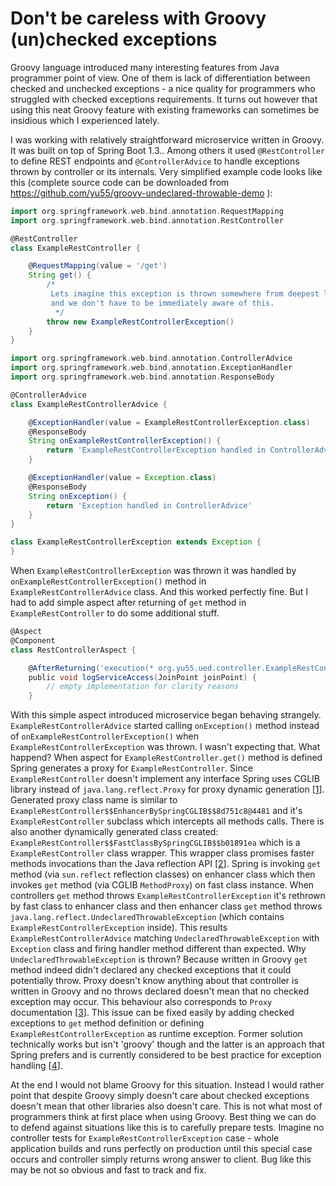 # Don't be careless with Groovy (un)checked exceptions

Groovy language introduced many interesting features from Java programmer point of view. One of them is lack of differentiation between checked and unchecked exceptions - a nice quality for programmers who struggled with checked exceptions requirements. It turns out however that using this neat Groovy feature with existing frameworks can sometimes be insidious which I experienced lately.

I was working with relatively straightforward microservice written in Groovy. It was built on top of Spring Boot 1.3.. Among others it used `@RestController` to define REST endpoints and `@ControllerAdvice` to handle exceptions thrown by controller or its internals.
Very simplified example code looks like this (complete source code can be downloaded from https://github.com/yu55/groovy-undeclared-throwable-demo ):

```groovy
import org.springframework.web.bind.annotation.RequestMapping
import org.springframework.web.bind.annotation.RestController

@RestController
class ExampleRestController {

    @RequestMapping(value = '/get')
    String get() {
        /*
         Lets imagine this exception is thrown somewhere from deepest layers of our service code
         and we don't have to be immediately aware of this.
          */
        throw new ExampleRestControllerException()
    }
}
```
```groovy
import org.springframework.web.bind.annotation.ControllerAdvice
import org.springframework.web.bind.annotation.ExceptionHandler
import org.springframework.web.bind.annotation.ResponseBody

@ControllerAdvice
class ExampleRestControllerAdvice {

    @ExceptionHandler(value = ExampleRestControllerException.class)
    @ResponseBody
    String onExampleRestControllerException() {
        return 'ExampleRestControllerException handled in ControllerAdvice'
    }

    @ExceptionHandler(value = Exception.class)
    @ResponseBody
    String onException() {
        return 'Exception handled in ControllerAdvice'
    }
}
```
```groovy
class ExampleRestControllerException extends Exception {
}
```

When `ExampleRestControllerException` was thrown it was handled by `onExampleRestControllerException()` method in `ExampleRestControllerAdvice` class. And this worked perfectly fine.
But I had to add simple aspect after returning of `get` method in `ExampleRestController` to do some additional stuff.
```groovy
@Aspect
@Component
class RestControllerAspect {

    @AfterReturning('execution(* org.yu55.ued.controller.ExampleRestController.get())')
    public void logServiceAccess(JoinPoint joinPoint) {
        // empty implementation for clarity reasons
    }
```

With this simple aspect introduced microservice began behaving strangely. `ExampleRestControllerAdvice` started calling `onException()` method instead of `onExampleRestControllerException()` when `ExampleRestControllerException` was thrown. I wasn't expecting that. What happend?
When aspect for `ExampleRestController.get()` method is defined Spring generates a proxy for `ExampleRestController`. Since `ExampleRestController` doesn't implement any interface Spring uses CGLIB library instead of `java.lang.reflect.Proxy` for proxy dynamic generation [[1](http://docs.spring.io/spring/docs/4.2.4.RELEASE/spring-framework-reference/html/aop.html#aop-proxying)]. Generated proxy class name is similar to `ExampleRestController$$EnhancerBySpringCGLIB$$8d751c8@4481` and it's `ExampleRestController` subclass which intercepts all methods calls. There is also another dynamically generated class created: `ExampleRestController$$FastClassBySpringCGLIB$$b01891ea` which is a `ExampleRestController` class wrapper. This wrapper class promises faster methods invocations than the Java reflection API [[2](https://dzone.com/articles/cglib-missing-manual)]. Spring is invoking `get` method (via `sun.reflect` reflection classes) on enhancer class which then invokes `get` method (via CGLIB `MethodProxy`) on fast class instance. When controllers `get` method throws `ExampleRestControllerException` it's rethrown by fast class to enhancer class and then enhancer class `get` method throws `java.lang.reflect.UndeclaredThrowableException` (which contains `ExampleRestControllerException` inside). This results `ExampleRestControllerAdvice` matching `UndeclaredThrowableException` with `Exception` class and firing handler method different than expected. Why `UndeclaredThrowableException` is thrown? Because written in Groovy `get` method indeed didn't declared any checked exceptions that it could potentially throw. Proxy doesn't know anything about that controller is written in Groovy and no throws declared doesn't mean that no checked exception may occur. This behaviour also corresponds to `Proxy` documentation [[3](https://docs.oracle.com/javase/8/docs/api/java/lang/reflect/Proxy.html)].
This issue can be fixed easily by adding checked exceptions to `get` method definition or defining `ExampleRestControllerException` as runtime exception. Former solution technically works but isn't 'groovy' though and the latter is an approach that Spring prefers and is currently considered to be best practice for exception handling [[4](http://www.javacodegeeks.com/2012/03/why-should-you-use-unchecked-exceptions.html)].

At the end I would not blame Groovy for this situation. Instead I would rather point that despite Groovy simply doesn't care about checked exceptions doesn't mean that other libraries also doesn't care. This is not what most of programmers think at first place when using Groovy. Best thing we can do to defend against situations like this is to carefully prepare tests. Imagine no controller tests for `ExampleRestControllerException` case - whole application builds and runs perfectly on production until this special case occurs and controller simply returns wrong answer to client. Bug like this may be not so obvious and fast to track and fix.
